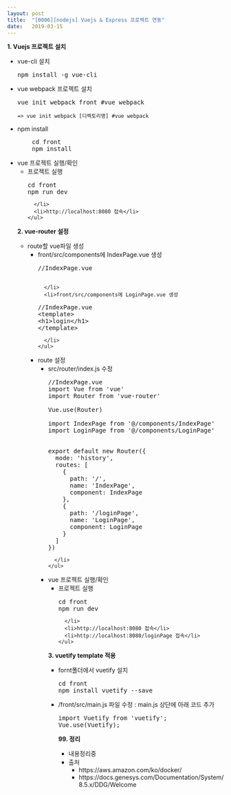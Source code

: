 ```yaml
---
layout: post
title:  "[0006][nodejs] Vuejs & Express 프로젝트 연동"
date:   2019-03-15
---
```


**1. Vuejs 프로젝트 설치**
<br>
<ul class="circle lm20">
  <li>vue-cli 설치

<pre class="prettyprint">
npm install -g vue-cli</pre>

  </li>
  <li>vue webpack 프로젝트 설치

<pre class="prettyprint">
vue init webpack front #vue webpack</pre>

    => vue init webpack [디렉토리명] #vue webpack
  </li>
  <li>npm install
    <pre class="prettyprint">
    cd front
    npm install</pre>
  </li>
  <li>vue 프로젝트 실행/확인
    <ul class="disc lm20">
      <li>프로젝트 실행

<pre class="prettyprint">
cd front
npm run dev</pre>

      </li>
      <li>http://localhost:8080 접속</li>
    </ul>
  </li>
</ul>

**2. vue-router 설정**
<br>
<ul class="circle lm20">
  <li>route할 vue파일 생성
    <ul class="disc lm20">
      <li>front/src/components에 IndexPage.vue 생성

<pre class="prettyprint">
//IndexPage.vue
<template>
<h1>index</h1>
</template>
</pre>

      </li>
      <li>front/src/components에 LoginPage.vue 생성

<pre class="prettyprint">
//IndexPage.vue
&lt;template&gt;
&lt;h1&gt;login&lt;/h1&gt;
&lt;/template&gt;
</pre>


      </li>
    </ul>
  </li>
  <li>route 설정
    <ul class="disc lm20">
      <li>src/router/index.js 수정

<pre class="prettyprint">
//IndexPage.vue
import Vue from 'vue'
import Router from 'vue-router'

Vue.use(Router)

import IndexPage from '@/components/IndexPage'
import LoginPage from '@/components/LoginPage'


export default new Router({
  mode: 'history',
  routes: [
    {
      path: '/',
      name: 'IndexPage',
      component: IndexPage
    },
    {
      path: '/loginPage',
      name: 'LoginPage',
      component: LoginPage
    }
  ]
})</pre>

      </li>
    </ul>
  </li>
  <li>vue 프로젝트 실행/확인
    <ul class="circle lm20">
      <li>프로젝트 실행

<pre class="prettyprint">
cd front
npm run dev</pre>

      </li>
      <li>http://localhost:8080 접속</li>
      <li>http://localhost:8080/loginPage 접속</li>
    </ul>
  </li>
</ul>


**3. vuetify template 적용**
<br>
<ul class="circle lm20">
  <li>fornt폴더에서 vuetify 설치

<pre class="prettyprint">
cd front
npm install vuetify --save
</pre>

  </li>
  <li>/front/src/main.js 파일 수정 : main.js 상단에 아래 코드 추가

<pre class="prettyprint">
import Vuetify from 'vuetify';
Vue.use(Vuetify);
</pre>

  </li>



**99. 정리**
<ul class="circle lm20">
  <li>내용정리중</li>
  <li>출처
    <ul class="disc lm30">
      <li>https://aws.amazon.com/ko/docker/</li>
      <li>https://docs.genesys.com/Documentation/System/8.5.x/DDG/Welcome</li>
    </ul>
  </li>
</ul>


<script>

var code_html = $('.prettyprint').html();
var replace_html = '';
replace_html = code_html.replace(/</gi, "&lt;").replace(/>/gi, "&gt;"); 
$('.prettyprint').html(replace_html);


</sciprt>
